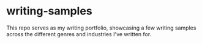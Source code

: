 # writing-samples
This repo serves as my writing portfolio, showcasing a few writing samples across the different genres and industries I've written for.
